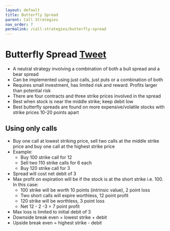 ```yaml
---
layout: default
title: Butterfly Spread
parent: Call Strategies
nav_order: 7
permalink: /call-strategies/butterfly-spread
---
```

# Butterfly Spread <a href="https://twitter.com/share?ref_src=twsrc%5Etfw" class="twitter-share-button" data-text="Quick reference guide for Butterfly Spread #optionstrategy via #optionnotes" data-url="http://optionnotes.com/call-strategies/butterfly-spread" data-related="" data-show-count="false">Tweet</a><script async src="https://platform.twitter.com/widgets.js" charset="utf-8"></script>
- A neutral strategy involving a combination of both a bull spread and a bear spread
- Can be implemented using just calls, just puts or a combination of both
- Requires small investment, has limited risk and reward. Profits larger than potential risk
- There are four contracts and three strike prices involved in the spread
- Best when stock is near the middle strike; keep debit low
- Best butterfly spreads are found on more expensive/volatile stocks with strike prices 10-20 points apart

## Using only calls
- Buy one call at lowest striking price, sell two calls at the middle strike price and buy one call at the highest strike price
- Example: 
    - Buy 100 strike call for 12
    - Sell two 110 strike calls for 6 each
    - Buy 120 strike call for 3
- Spread will cost net debit of 3
- Max profit on expiration will be if the stock is at the short strike i.e. 100. In this case:
    - 100 strike will be worth 10 points (intrinsic value), 2 point loss
    - Two short calls will expire worthless, 12 point profit
    - 120 strike will be worthless, 3 point loss
    - Net 12 - 2 -3 = 7 point profit
- Max loss is limited to initial debit of 3
- Downside break even = lowest strike + debit
- Upside break even = highest strike - debit